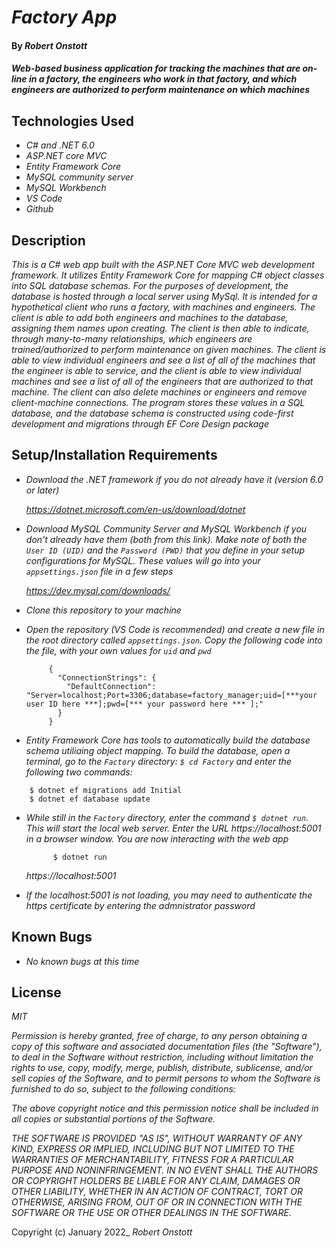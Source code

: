 # _Factory App_

#### By _Robert Onstott_

#### _Web-based business application for tracking the machines that are on-line in a factory, the engineers who work in that factory, and which engineers are authorized to perform maintenance on which machines_

## Technologies Used

* _C# and .NET 6.0_
* _ASP.NET core MVC_
* _Entity Framework Core_
* _MySQL community server_
* _MySQL Workbench_
* _VS Code_
* _Github_

## Description

_This is a C# web app built with the ASP.NET Core MVC web development framework. It utilizes Entity Framework Core for mapping C# object classes into SQL database schemas. For the purposes of development, the database is hosted through a local server using MySql. It is intended for a hypothetical client who runs a factory, with machines and engineers. The client is able to add both engineers and machines to the database, assigning them names upon creating. The client is then able to indicate, through many-to-many relationships, which engineers are trained/authorized to perform maintenance on given machines. The client is able to view individual engineers and see a list of all of the machines that the engineer is able to service, and the client is able to view individual machines and see a list of all of the engineers that are authorized to that machine. The client can also delete machines or engineers and remove client-machine connections. The program stores these values in a SQL database, and the database schema is constructed using code-first development and migrations through EF Core Design package_

## Setup/Installation Requirements

* _Download the .NET framework if you do not already have it (version 6.0 or later)_
 
  _https://dotnet.microsoft.com/en-us/download/dotnet_
  
* _Download MySQL Community Server and MySQL Workbench if you don't already have them (both from this link). Make note of both the `User ID (UID)` and the `Password (PWD)` that you define in your setup configurations for MySQL. These values will go into your `appsettings.json` file in a few steps_
  
    _https://dev.mysql.com/downloads/_
  
* _Clone this repository to your machine_

* _Open the repository (VS Code is recommended) and create a new file in the root directory called `appsettings.json`. Copy the following code into the file, with your own values for `uid` and `pwd`_
 
 
  
  ```
       {
         "ConnectionStrings": {
           "DefaultConnection": "Server=localhost;Port=3306;database=factory_manager;uid=[***your user ID here ***];pwd=[*** your password here *** ];"
         }
       }      
  ```
  
  
  
* _Entity Framework Core has tools to automatically build the database schema utiliaing object mapping. To build the database, open a terminal, go to the `Factory` directory: `$ cd Factory` and enter the following two commands:_

```
    $ dotnet ef migrations add Initial
    $ dotnet ef database update   
```

* _While still in the `Factory` directory, enter the command `$ dotnet run`. This will start the local web server. Enter the URL https://localhost:5001 in a browser window. You are now interacting with the web app_
  
  ```
        $ dotnet run
  ```  
  
  _https://localhost:5001_
  
 * _If the localhost:5001 is not loading, you may need to authenticate the https certificate by entering the admnistrator password_

## Known Bugs

* _No known bugs at this time_

## License

_MIT_

_Permission is hereby granted, free of charge, to any person obtaining a copy of this software and associated documentation files (the "Software"), to deal in the Software without restriction, including without limitation the rights to use, copy, modify, merge, publish, distribute, sublicense, and/or sell copies of the Software, and to permit persons to whom the Software is furnished to do so, subject to the following conditions:_

_The above copyright notice and this permission notice shall be included in all copies or substantial portions of the Software._

_THE SOFTWARE IS PROVIDED "AS IS", WITHOUT WARRANTY OF ANY KIND, EXPRESS OR IMPLIED, INCLUDING BUT NOT LIMITED TO THE WARRANTIES OF MERCHANTABILITY, FITNESS FOR A PARTICULAR PURPOSE AND NONINFRINGEMENT. IN NO EVENT SHALL THE AUTHORS OR COPYRIGHT HOLDERS BE LIABLE FOR ANY CLAIM, DAMAGES OR OTHER LIABILITY, WHETHER IN AN ACTION OF CONTRACT, TORT OR OTHERWISE, ARISING FROM, OUT OF OR IN CONNECTION WITH THE SOFTWARE OR THE USE OR OTHER DEALINGS IN THE SOFTWARE._

Copyright (c) January 2022_ _Robert Onstott_